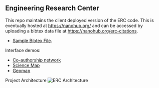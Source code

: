 ## Engineering Research Center

This repo maintains the client deployed version of the ERC code. This is eventually hosted at https://nanohub.org/ and can be accessed by uploading a bibtex data file at https://nanohub.org/erc-citations.

- [Sample Bibtex File](https://gist.github.com/GagsdName/512604edca01edb48f77e156c39ac0bf).

Interface demos:
* [Co-authorship network](https://cns-iu.github.io/ERC-Client/coauthor.html?hash=50628e7442d5a5215df17ec5fe837d59c7a4e917)
* [Science Map](https://cns-iu.github.io/ERC-Client/scimap.html?hash=50628e7442d5a5215df17ec5fe837d59c7a4e917)
* [Geomap](https://cns-iu.github.io/ERC-Client/coauthor.html?hash=50628e7442d5a5215df17ec5fe837d59c7a4e917)


Project Architecture
![ERC Architecture](/images/erc_architecture.PNG?raw=true "ERC Architecture")
